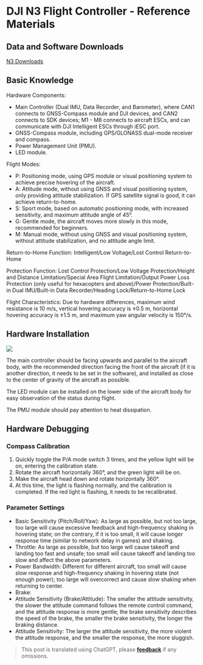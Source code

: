 # DJI N3 Flight Controller - Reference Materials

## Data and Software Downloads

[N3 Downloads](https://www.dji.com/cn/n3/info#downloads")

## Basic Knowledge

Hardware Components:

- Main Controller (Dual IMU, Data Recorder, and Barometer), where CAN1 connects to GNSS-Compass module and DJI devices, and CAN2 connects to SDK devices; M1 - M8 connects to aircraft ESCs, and can communicate with DJI Intelligent ESCs through iESC port.
- GNSS-Compass module, including GPS/GLONASS dual-mode receiver and compass.
- Power Management Unit (PMU).
- LED module.

Flight Modes:

- P: Positioning mode, using GPS module or visual positioning system to achieve precise hovering of the aircraft.
- A: Attitude mode, without using GNSS and visual positioning system, only providing attitude stabilization. If GPS satellite signal is good, it can achieve return-to-home.
- S: Sport mode, based on automatic positioning mode, with increased sensitivity, and maximum attitude angle of 45°.
- G: Gentle mode, the aircraft moves more slowly in this mode, recommended for beginners.
- M: Manual mode, without using GNSS and visual positioning system, without attitude stabilization, and no attitude angle limit.

Return-to-Home Function: Intelligent/Low Voltage/Lost Control Return-to-Home

Protection Function: Lost Control Protection/Low Voltage Protection/Height and Distance Limitation/Special Area Flight Limitation/Output Power Loss Protection (only useful for hexacopters and above)/Power Protection/Built-in Dual IMU/Built-in Data Recorder/Heading Lock/Return-to-Home Lock

Flight Characteristics: Due to hardware differences, maximum wind resistance is 10 m/s, vertical hovering accuracy is ±0.5 m, horizontal hovering accuracy is ±1.5 m, and maximum yaw angular velocity is 150°/s.

## Hardware Installation

![](https://f004.backblazeb2.com/file/wiki-media/img/UTOOLS1574661666661.png)

The main controller should be facing upwards and parallel to the aircraft body, with the recommended direction facing the front of the aircraft (if it is another direction, it needs to be set in the software), and installed as close to the center of gravity of the aircraft as possible.

The LED module can be installed on the lower side of the aircraft body for easy observation of the status during flight.

The PMU module should pay attention to heat dissipation.

## Hardware Debugging

### Compass Calibration

1. Quickly toggle the P/A mode switch 3 times, and the yellow light will be on, entering the calibration state.
2. Rotate the aircraft horizontally 360°, and the green light will be on.
3. Make the aircraft head down and rotate horizontally 360°.
4. At this time, the light is flashing normally, and the calibration is completed. If the red light is flashing, it needs to be recalibrated.

### Parameter Settings

- Basic Sensitivity (Pitch/Roll/Yaw): As large as possible, but not too large, too large will cause excessive feedback and high-frequency shaking in hovering state; on the contrary, if it is too small, it will cause longer response time (similar to network delay in games) and shaking.
- Throttle: As large as possible, but too large will cause takeoff and landing too fast and unsafe; too small will cause takeoff and landing too slow and affect the above parameters.
- Power Bandwidth: Different for different aircraft, too small will cause slow response and high-frequency shaking in hovering state (not enough power); too large will overcorrect and cause slow shaking when returning to center.
- Brake:
- Attitude Sensitivity (Brake/Attitude): The smaller the attitude sensitivity, the slower the attitude command follows the remote control command, and the attitude response is more gentle; the brake sensitivity describes the speed of the brake, the smaller the brake sensitivity, the longer the braking distance.
- Attitude Sensitivity: The larger the attitude sensitivity, the more violent the attitude response, and the smaller the response, the more sluggish.

> This post is translated using ChatGPT, please [**feedback**](https://github.com/linyuxuanlin/Wiki_MkDocs/issues/new) if any omissions.